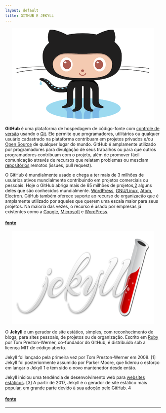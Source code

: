 ```yaml
---
layout: default
title: GITHUB E JEKYLL
---
```


<p align="center">
  <img width="460" height="300" src="/assets/Octocat.png">
</p>

__GitHub__ é uma plataforma de hospedagem de código-fonte com [controle de versão](https://pt.wikipedia.org/wiki/Sistema_de_controle_de_vers%C3%B5es) usando o [Git](https://pt.wikipedia.org/wiki/Git). Ele permite que programadores, utilitários ou qualquer usuário cadastrado na plataforma contribuam em projetos privados e/ou [Open Source](https://pt.wikipedia.org/wiki/Open-source) de qualquer lugar do mundo. GitHub é amplamente utilizado por programadores para divulgação de seus trabalhos ou para que outros programadores contribuam com o projeto, além de promover fácil comunicação através de recursos que relatam problemas ou mesclam [repositórios](https://pt.wikipedia.org/wiki/Reposit%C3%B3rio) remotos (issues, pull request).

O GitHub é mundialmente usado e chega a ter mais de 3 milhões de usuários ativos mundialmente contribuindo em projetos comerciais ou pessoais. Hoje o GitHub abriga mais de 65 milhões de projetos,[2](https://pt.wikipedia.org/wiki/GitHub#cite_note-about-github-2) alguns deles que são conhecidos mundialmente. [WordPress](https://pt.wikipedia.org/wiki/WordPress.com), [GNU/Linux](https://pt.wikipedia.org/wiki/GNU/Linux), [Atom](https://pt.wikipedia.org/wiki/Atom), Electron. GitHub também oferece suporte ao recurso de organizacão que é amplamente utilizado por aqueles que querem uma escala maior para seus projetos. Na maioria das vezes, o recurso é usado por empresas já existentes como a [Google](https://pt.wikipedia.org/wiki/Google), [Microsoft](https://pt.wikipedia.org/wiki/Microsoft) e [WordPress](https://pt.wikipedia.org/wiki/WordPress.com).

#### [fonte](https://pt.wikipedia.org/wiki/GitHub)


<p align="center">
  <img width="460" height="300" src="/assets/logo-2x.png">
</p>

O __Jekyll__ é um gerador de site estático, simples, com reconhecimento de blogs, para sites pessoais, de projetos ou de organização. Escrito em [Ruby](https://en.wikipedia.org/wiki/Ruby_(programming_language)) por Tom Preston-Werner, co-fundador do GitHub, é distribuído sob a licença MIT de código aberto.

Jekyll foi lançado pela primeira vez por Tom Preston-Werner em 2008. [1] Jekyll foi posteriormente assumido por Parker Moore, que liderou o esforço em lançar o Jekyll 1 e tem sido o novo mantenedor desde então.

Jekyll iniciou uma tendência de desenvolvimento web para [websites estáticos](https://en.wikipedia.org/wiki/Static_web_page). [3] A partir de 2017, Jekyll é o gerador de site estático mais popular, em grande parte devido à sua adoção pelo [GitHub](https://en.wikipedia.org/wiki/GitHub). [4](https://en.wikipedia.org/wiki/Jekyll_(software)#cite_note-4)

#### [fonte](https://en.wikipedia.org/wiki/Jekyll_(software))
***
<!--![github](/assets/Octocat.png){:height="50%" width="50%"}
![jekyll](/assets/logo-2x.png)
![github](/assets/GitHub-Mark-64px.png)-->